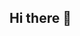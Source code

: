 ## Hi there 👋

<!--
**s3ph1code/s3ph1code** is a ✨ _special_ ✨ repository because its `README.md` (this file) appears on your GitHub profile.


## - 🔭 I’m currently working on a game, is a little proyect of mine am working i got inspiration in a certain kind of creature that i find really cool.
## - 🌱 I’m currently learning Java and Go
## - 💬 I'm currently studying Systems Engineering 

